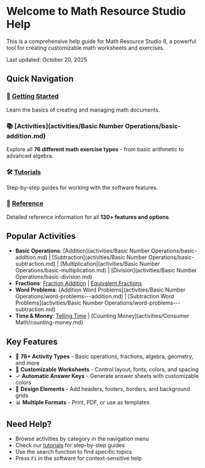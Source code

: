 ﻿# Welcome to Math Resource Studio Help

This is a comprehensive help guide for Math Resource Studio 8, a powerful tool for creating customizable math worksheets and exercises.

Last updated: October 20, 2025

## Quick Navigation

### 🚀 [Getting Started](getting-started/create-a-new-document.md)

Learn the basics of creating and managing math documents.

### 📚 [Activities](activities/Basic Number Operations/basic-addition.md)

Explore all **76 different math exercise types** - from basic arithmetic to advanced algebra.

### 🛠️ [Tutorials](tutorials/add-an-exercise-set.md)

Step-by-step guides for working with the software features.

### 📖 [Reference](reference/reference.md)

Detailed reference information for all **130+ features and options**.

## Popular Activities

- **Basic Operations**: [Addition](activities/Basic Number Operations/basic-addition.md) | [Subtraction](activities/Basic Number Operations/basic-subtraction.md) | [Multiplication](activities/Basic Number Operations/basic-multiplication.md) | [Division](activities/Basic Number Operations/basic-division.md)
- **Fractions**: [Fraction Addition](activities/Fractions/fractions-addition.md) | [Equivalent Fractions](activities/Fractions/equivalent-fractions.md)
- **Word Problems**: [Addition Word Problems](activities/Basic Number Operations/word-problems---addition.md) | [Subtraction Word Problems](activities/Basic Number Operations/word-problems---subtraction.md)
- **Time & Money**: [Telling Time](activities/Time/telling-time.md) | [Counting Money](activities/Consumer Math/counting-money.md)

## Key Features

- 🎯 **76+ Activity Types** - Basic operations, fractions, algebra, geometry, and more
- 📄 **Customizable Worksheets** - Control layout, fonts, colors, and spacing
- ✓ **Automatic Answer Keys** - Generate answer sheets with customizable colors
- 🎨 **Design Elements** - Add headers, footers, borders, and background grids
- 📊 **Multiple Formats** - Print, PDF, or use as templates

## Need Help?

- Browse activities by category in the navigation menu
- Check our [tutorials](tutorials/add-an-exercise-set.md) for step-by-step guides
- Use the search function to find specific topics
- Press `F1` in the software for context-sensitive help
